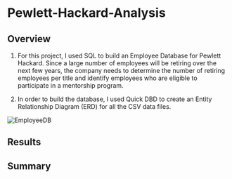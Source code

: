 # Pewlett-Hackard-Analysis

## Overview
1. For this project, I used SQL to build an Employee Database for Pewlett Hackard. Since a large number of employees will be retiring over the next few years, the company needs to determine the number of retiring employees per title and identify employees who are eligible to participate in a mentorship program. 

2. In order to build the database, I used Quick DBD to create an Entity Relationship Diagram (ERD) for all the CSV data files.

![EmployeeDB](https://user-images.githubusercontent.com/111243284/195453155-45e63149-3e31-482d-b8c7-1037af472a23.png)



## Results










## Summary
